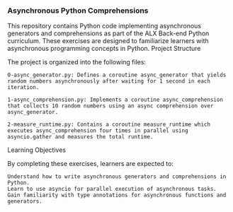 ### Asynchronous Python Comprehensions

This repository contains Python code implementing asynchronous generators and comprehensions as part of the ALX Back-end Python curriculum. These exercises are designed to familiarize learners with asynchronous programming concepts in Python.
Project Structure

The project is organized into the following files:

    0-async_generator.py: Defines a coroutine async_generator that yields random numbers asynchronously after waiting for 1 second in each iteration.

    1-async_comprehension.py: Implements a coroutine async_comprehension that collects 10 random numbers using an async comprehension over async_generator.

    2-measure_runtime.py: Contains a coroutine measure_runtime which executes async_comprehension four times in parallel using asyncio.gather and measures the total runtime.

Learning Objectives

By completing these exercises, learners are expected to:

    Understand how to write asynchronous generators and comprehensions in Python.
    Learn to use asyncio for parallel execution of asynchronous tasks.
    Gain familiarity with type annotations for asynchronous functions and generators.
